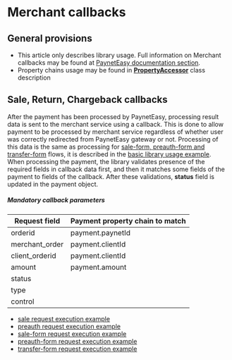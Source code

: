 # Merchant callbacks

## General provisions

* This article only describes library usage. Full information on Merchant callbacks may be found at [PaynetEasy documentation section](http://doc.payneteasy.com/doc/merchant-callbacks.htm).
* Property chains usage may be found in **[PropertyAccessor](../library-internals/03-property-accessor.md)** class description

## <a name="main-callbacks"></a> Sale, Return, Chargeback callbacks

After the payment has been processed by PaynetEasy, processing result data is sent to the merchant service using a callback. This is done to allow payment to be processed by merchant service regardless of whether user was correctly redirected from PaynetEasy gateway or not. Processing of this data is the same as processing for [sale-form, preauth-form and transfer-form](05-payment-form-integration.md) flows, it is described in the [basic library usage example](../00-basic-tutorial.md#stage_2).
When processing the payment, the library validates presence of the required fields in callback data first, and then it matches some fields of the payment to fields of the callback. After these validations, **status** field is updated in the payment object.

##### Mandatory callback parameters

Request field       |Payment property chain to match
--------------------|---------------------------------------
orderid             |payment.paynetId
merchant_order      |payment.clientId
client_orderid      |payment.clientId
amount              |payment.amount
status              |
type                |
control             |

* [sale request execution example](../../../example/sale.php#L107)
* [preauth request execution example](../../../example/preauth.php#L107)
* [sale-form request execution example](../../../example/sale-form.php#L86)
* [preauth-form request execution example](../../../example/preauth-form.php#86)
* [transfer-form request execution example](../../../example/transfer-form.php#86)
